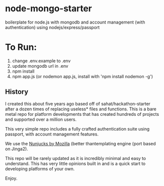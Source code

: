 # node-mongo-starter
boilerplate for node.js with mongodb and account management (with authentication) using nodejs/express/passport 

# To Run:

  1. change .env.example to .env
  2. update mongodb url in .env
  3. npm install
  4. npm app.js (or nodemon app.js, install with 'npm install nodemon -g')
  
## History
 
I created this about five years ago based off of sahat/hackathon-starter after a dozen times of replacing useless* files and functions. This is a bare metal repo for platform developments that has created hundreds of projects and supported over a million users. 
 
This very simple repo includes a fully crafted authentication suite using passport, with account management features. 
 
We use the [Nunjucks by Mozilla](https://mozilla.github.io/nunjucks/templating.html) (better thantemplating engine (port based on Jinga2).
 
This repo will be rarely updated as it is incredibly minimal and easy to understand. This has very little opinions built in and is a quick start to developing platforms of your own. 

Enjoy.

